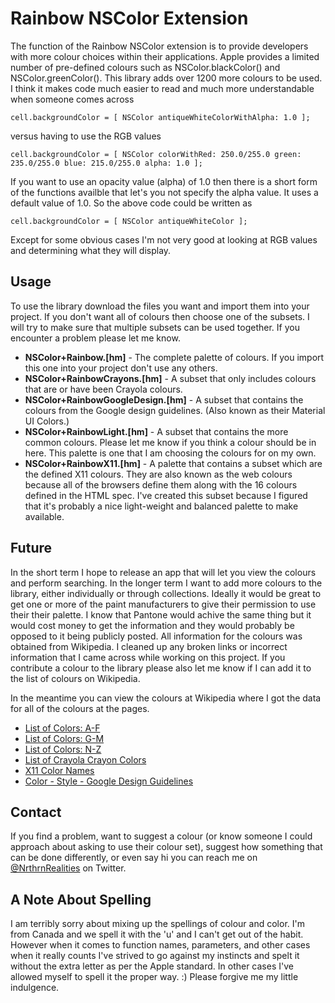 # Rainbow NSColor Extension

The function of the Rainbow NSColor extension is to provide developers with more colour choices within their applications.  Apple provides a limited number of pre-defined colours such as NSColor.blackColor() and NSColor.greenColor().  This library adds over 1200 more colours to be used.  I think it makes code much easier to read and much more understandable when someone comes across

    cell.backgroundColor = [ NSColor antiqueWhiteColorWithAlpha: 1.0 ];

versus having to use the RGB values

    cell.backgroundColor = [ NSColor colorWithRed: 250.0/255.0 green: 235.0/255.0 blue: 215.0/255.0 alpha: 1.0 ];

If you want to use an opacity value (alpha) of 1.0 then there is a short form of the functions availble that let's you not specify the alpha value.  It uses a default value of 1.0.  So the above code could be written as

    cell.backgroundColor = [ NSColor antiqueWhiteColor ];


Except for some obvious cases I'm not very good at looking at RGB values and determining what they will display.


## Usage

To use the library download the files you want and import them into your project.  If you don't want all of colours then choose one of the subsets.  I will try to make sure that multiple subsets can be used together.  If you encounter a problem please let me know.

* __NSColor+Rainbow.[hm]__ - The complete palette of colours.  If you import this one into your project don't use any others.
* __NSColor+RainbowCrayons.[hm]__ - A subset that only includes colours that are or have been Crayola colours.
* __NSColor+RainbowGoogleDesign.[hm]__ - A subset that contains the colours from the Google design guidelines.  (Also known as their Material UI Colors.)
* __NSColor+RainbowLight.[hm]__ - A subset that contains the more common colours.  Please let me know if you think a colour should be in here.  This palette is one that I am choosing the colours for on my own.
* __NSColor+RainbowX11.[hm]__ - A palette that contains a subset which are the defined X11 colours.  They are also known as the web colours because all of the browsers define them along with the 16 colours defined in the HTML spec.  I've created this subset because I figured that it's probably a nice light-weight and balanced palette to make available.


## Future

In the short term I hope to release an app that will let you view the colours and perform searching.  In the longer term I want to add more colours to the library, either individually or through collections.  Ideally it would be great to get one or more of the paint manufacturers to give their permission to use their their palette.  I know that Pantone would achive the same thing but it would cost money to get the information and they would probably be opposed to it being publicly posted.  All information for the colours was obtained from Wikipedia.  I cleaned up any broken links or incorrect information that I came across while working on this project.  If you contribute a colour to the library please also let me know if I can add it to the list of colours on Wikipedia.

In the meantime you can view the colours at Wikipedia where I got the data for all of the colours at the pages.

* [List of Colors: A-F](https://en.wikipedia.org/wiki/List_of_colors:_A–F)
* [List of Colors: G-M](https://en.wikipedia.org/wiki/List_of_colors:_G–M)
* [List of Colors: N-Z](https://en.wikipedia.org/wiki/List_of_colors:_N–Z)
* [List of Crayola Crayon Colors](https://en.wikipedia.org/wiki/List_of_Crayola_crayon_colors)
* [X11 Color Names](https://en.wikipedia.org/wiki/X11_color_names)
* [Color - Style - Google Design Guidelines](http://www.google.com/design/spec/style/color.html#)


## Contact

If you find a problem, want to suggest a colour (or know someone I could approach about asking to use their colour set), suggest how something that can be done differently, or even say hi you can reach me on [@NrthrnRealities](https://twitter.com/NrthrnRealities) on Twitter.

## A Note About Spelling

I am terribly sorry about mixing up the spellings of colour and color.  I'm from Canada and we spell it with the 'u' and I can't get out of the habit.  However when it comes to function names, parameters, and other cases when it really counts I've strived to go against my instincts and spelt it without the extra letter as per the Apple standard.  In other cases I've allowed myself to spell it the proper way. :)  Please forgive me my little indulgence.